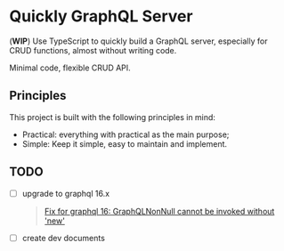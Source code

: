 # Quickly GraphQL Server

(**WIP**) Use TypeScript to quickly build a GraphQL server, especially for CRUD functions, almost without writing code.

Minimal code, flexible CRUD API.

## Principles

This project is built with the following principles in mind:

- Practical: everything with practical as the main purpose;
- Simple: Keep it simple, easy to maintain and implement.

## TODO

- [ ] upgrade to graphql 16.x

  > [Fix for graphql 16: GraphQLNonNull cannot be invoked without 'new'](https://github.com/graphql-nexus/nexus/issues/1009)

- [ ] create dev documents
